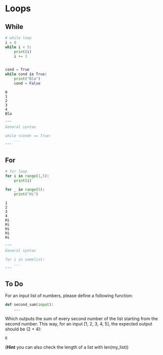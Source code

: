 # Loops
## While
```python
# while loop
i = 0
while i < 5:
    print(i)
    i += 1
    

cond = True
while cond is True:
    print("Bla")
    cond = False
```
```
0
1
2
3
4
Bla
```
```python
"""
General syntax

while <cond> == True:
    ...
"""
```
## For
```python
# for loop
for i in range(1,5):
    print(i)
    
for _ in range(5):
    print("Hi")
```
```
1
2
3
4
Hi
Hi
Hi
Hi
Hi
```
```python
"""
General syntax

for i in somelist:
    ...
"""
```
## To Do

For an input list of numbers, please define a following function: 

```python
def second_sum(input):
    ...
```
Which outputs the sum of every second number of the list starting from the second number.
This way, for an input [1, 2, 3, 4, 5], the expected output should be (2 + 4):

```
6
```
(**Hint** you can also check the length of a list with len(my_list))